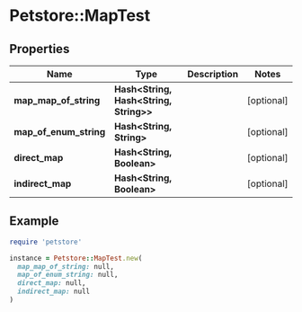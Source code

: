 # Petstore::MapTest

## Properties

| Name | Type | Description | Notes |
| ---- | ---- | ----------- | ----- |
| **map_map_of_string** | **Hash&lt;String, Hash&lt;String, String&gt;&gt;** |  | [optional] |
| **map_of_enum_string** | **Hash&lt;String, String&gt;** |  | [optional] |
| **direct_map** | **Hash&lt;String, Boolean&gt;** |  | [optional] |
| **indirect_map** | **Hash&lt;String, Boolean&gt;** |  | [optional] |

## Example

```ruby
require 'petstore'

instance = Petstore::MapTest.new(
  map_map_of_string: null,
  map_of_enum_string: null,
  direct_map: null,
  indirect_map: null
)
```

